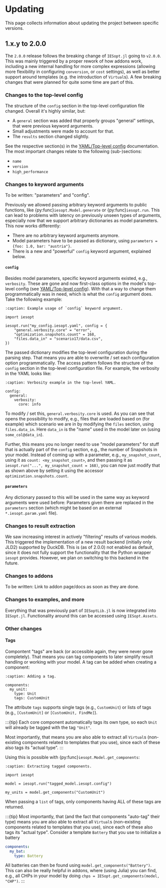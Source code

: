 # Updating

This page collects information about updating the project between specific versions.

## 1.x.y to 2.0.0

The `2.0.0` release follows the breaking change of `IESopt.jl` going to `v2.0.0`. This was mainly triggered by a proper rework of how addons work, including a new internal handling for more complex expressions (allowing more flexibility in configuring `conversion`, or `cost` settings), as well as better support around templates (e.g. the introduction of `Virtual`s). A few breaking changes that were planned for quite some time are part of this.

### Changes to the top-level config

The structure of the `config` section in the top-level configuration file changed. Overall it's highly similar, but:

- A `general` section was added that properly groups "general" settings, that were previous keyword arguments.
- Small adjustments were made to account for that.
- The `results` section changed slightly.

See the respective section(s) in the [YAML/Top-level config](../manual/yaml/top_level.md) documentation. The most important changes relate to the following (sub-)sections:

- `name`
- `version`
- `high_performance`

### Changes to keyword arguments

To be written: "parameters" and "config".

Previously we allowed passing arbitrary keyword arguments to public functions, like {py:func}`iesopt.Model.generate` or {py:func}`iesopt.run`. This can lead to problems with latency on previously unseen types of arguments, especially now that we support arbitrary dictionaries as model parameters. This now works differently:

- There are no arbitrary keyword arguments anymore.
- Model parameters have to be passed as dictionary, using `parameters = {foo: 1.0, bar: "austria"}`.
- There is a new and "powerful" `config` keyword argument, explained below.

#### `config`

Besides model parameters, specific keyword arguments existed, e.g., `verbosity`. These are gone and now first-class options in the model's top-level config (see [YAML/Top-level config](../manual/yaml/top_level.md)). With that a way to change them programmatically was in need, which is what the `config` argument does. Take the following example:

```{code-block} python
:caption: Example usage of `config` keyword argument.

import iesopt

iesopt.run("my_config.iesopt.yaml", config = {
    "general.verbosity.core" = "error",
    "optimization.snapshots.count" = 168,
    "files.data_in" = "scenario17/data.csv",
})
```

The passed dictionary modifies the top-level configuration during the parsing step. That means you are able to overwrite / set each configuration option programmatically. The access pattern follows the structure of the `config` section in the top-level configuration file. For example, the verbosity in the YAML looks like:

```{code-block} yaml
:caption: Verbosity example in the top-level YAML.

config:
  general:
    verbosity:
      core: info
```

To modify / set this, `general.verbosity.core` is used. As you can see that opens the possibility to modify, e.g., files that are loaded based on (for example) which scenario we are in by modifying the `files` section, using `files.data_in`. Here `data_in` is the "name" used in the model later on (using `some_col@data_in`).

Further, this means you no longer need to use "model parameters" for stuff that is actually part of the `config` section, e.g., the number of Snapshots in your model. Instead of coming up with a parameter, e.g., `my_snapshot_count`, using it as `count: <my_snapshot_count>`, and then passing it as `iesopt.run("...", my_snapshot_count = 168)`, you can now just modify that as shown above by setting it using the accessor `optimization.snapshots.count`.

#### `parameters`

Any dictionary passed to this will be used in the same way as keyword arguments were used before: Parameters given there are replaced in the `parameters` section (which might be based on an external `*.iesopt.param.yaml` file).

### Changes to result extraction

We saw increasing interest in actively "filtering" results of various models. This triggered the implementation of a new result backend (initially only JLD2) supported by DuckDB. This is (as of 2.0.0) not enabled as default, since it does not fully support the functionality that the Python wrapper `iesopt` provides. However, we plan on switching to this backend in the future.

### Changes to addons

To be written: Link to addon page/docs as soon as they are done.

### Changes to examples, and more

Everything that was previously part of `IESoptLib.jl` is now integrated into `IESopt.jl`. Functionality around this can be accessed using `IESopt.Assets`.

### Other changes

#### Tags

Compontent "tags" are back (or accessible again, they were never gone completely). That means you can tag components to later simplify result handling or working with your model. A tag can be added when creating a component:

```{code-block} yaml
:caption: Adding a tag.

components:
  my_unit:
    type: Unit
    tags: CustomUnit
```

The attribute `tags` supports single tags (e.g., `CustomUnit`) or lists of tags (e.g., `[CustomUnit]` or `[CustomUnit, FindMe]`).

:::{tip}
Each core component automatically tags its own type, so each `Unit` will already be tagged with the tag `"Unit"`.

Most importantly, that means you are also able to extract all `Virtual`s (non-existing components related to templates that you use), since each of these also tags its "actual type".
:::

Using this is possible with {py:func}`iesopt.Model.get_components`:

```{code-block} python
:caption: Extracting tagged components.

import iesopt

model = iesopt.run("tagged_model.iesopt.config")

my_units = model.get_components("CustomUnit")
```

When passing a `list` of tags, only components having ALL of these tags are returned.

:::{tip}
Most importantly, that (and the fact that components "auto-tag" their type) means you are also able to extract all `Virtual`s (non-existing components related to templates that you use), since each of these also tags its "actual type". Consider a template `Battery` that you use to initialize a battery

```yaml
components:
  my_bat:
    type: Battery
```

All batteries can then be found using `model.get_components("Battery")`. This can also be really helpful in addons, where (using Julia) you can find, e.g., all CHPs in your model by doing `chps = IESopt.get_components(model, "CHP")`.
:::
